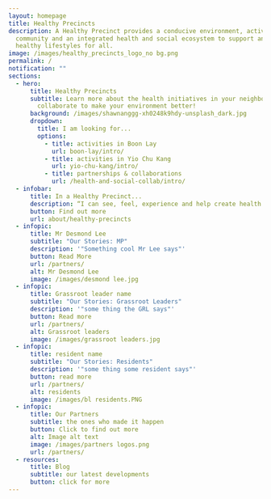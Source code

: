 ```yaml
---
layout: homepage
title: Healthy Precincts
description: A Healthy Precinct provides a conducive environment, activated
  community and an integrated health and social ecosystem to support and sustain
  healthy lifestyles for all.
image: /images/healthy_precincts_logo_no bg.png
permalink: /
notification: ""
sections:
  - hero:
      title: Healthy Precincts
      subtitle: Learn more about the health initiatives in your neighborhood, or
        collaborate to make your environment better!
      background: /images/shawnanggg-xh0248k9hdy-unsplash_dark.jpg
      dropdown:
        title: I am looking for...
        options:
          - title: activities in Boon Lay
            url: boon-lay/intro/
          - title: activities in Yio Chu Kang
            url: yio-chu-kang/intro/
          - title: partnerships & collaborations
            url: /health-and-social-collab/intro/
  - infobar:
      title: In a Healthy Precinct...
      description: “I can see, feel, experience and help create health everywhere”
      button: Find out more
      url: about/healthy-precincts
  - infopic:
      title: Mr Desmond Lee
      subtitle: "Our Stories: MP"
      description: '"Something cool Mr Lee says"'
      button: Read More
      url: /partners/
      alt: Mr Desmond Lee
      image: /images/desmond lee.jpg
  - infopic:
      title: Grassroot leader name
      subtitle: "Our Stories: Grassroot Leaders"
      description: '"some thing the GRL says"'
      button: Read more
      url: /partners/
      alt: Grassroot leaders
      image: /images/grassroot leaders.jpg
  - infopic:
      title: resident name
      subtitle: "Our Stories: Residents"
      description: '"some thing some resident says"'
      button: read more
      url: /partners/
      alt: residents
      image: /images/bl residents.PNG
  - infopic:
      title: Our Partners
      subtitle: the ones who made it happen
      button: Click to find out more
      alt: Image alt text
      image: /images/partners logos.png
      url: /partners/
  - resources:
      title: Blog
      subtitle: our latest developments
      button: click for more
---
```

